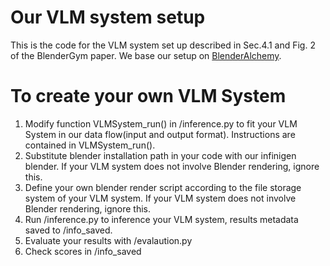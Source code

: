 # Our VLM system setup
This is the code for the VLM system set up described in Sec.4.1 and Fig. 2 of the BlenderGym paper. We base our setup on [BlenderAlchemy](https://github.com/ianhuang0630/BlenderAlchemyOfficial). 


# To create your own VLM System
1. Modify function VLMSystem_run() in /inference.py to fit your VLM System in our data flow(input and output format). Instructions are contained in VLMSystem_run().
2. Substitute blender installation path in your code with our infinigen blender. If your VLM system does not involve Blender rendering, ignore this. 
3. Define your own blender render script according to the file storage system of your VLM system. If your VLM system does not involve Blender rendering, ignore this.
4. Run /inference.py to inference your VLM system, results metadata saved to /info_saved.
5. Evaluate your results with /evalaution.py
6. Check scores in /info_saved